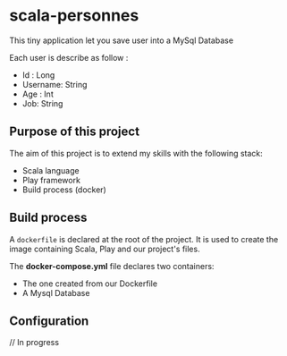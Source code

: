 # scala-personnes
This tiny application let you save user into a MySql Database

Each user is describe as follow : 
* Id : Long
* Username: String
* Age : Int
* Job: String

## Purpose of this project
The aim of this project is to extend my skills with the following stack: 

* Scala language
* Play framework
* Build process (docker)

## Build process
A `dockerfile` is declared at the root of the project. It is used to create the image containing Scala, Play and our project's files.

The **docker-compose.yml** file declares two containers:
* The one created from our Dockerfile
* A Mysql Database

## Configuration
// In progress